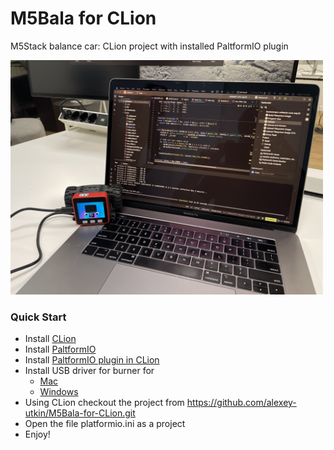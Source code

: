 # M5Bala for CLion
M5Stack balance car: CLion project with installed PaltformIO plugin

<div style="width: 500px"><center>

![A picture of a robot resting on top of a laptop](./media/CoverPage.jpg)

</center></div>

### Quick Start

- Install [CLion](https://www.jetbrains.com/clion/download/)
- Install [PaltformIO](https://docs.platformio.org/en/latest/core/installation/methods/index.html)
- Install [PaltformIO plugin in CLion](https://www.jetbrains.com/help/clion/platformio.html#create-prj)
- Install USB driver for burner for
  - [Mac](https://learn.adafruit.com/how-to-install-drivers-for-wch-usb-to-serial-chips-ch9102f-ch9102/mac-driver-installation)
  - [Windows](https://learn.adafruit.com/how-to-install-drivers-for-wch-usb-to-serial-chips-ch9102f-ch9102/windows-driver-installation) 
- Using CLion checkout the project from https://github.com/alexey-utkin/M5Bala-for-CLion.git
- Open the file platformio.ini as a project
- Enjoy!
